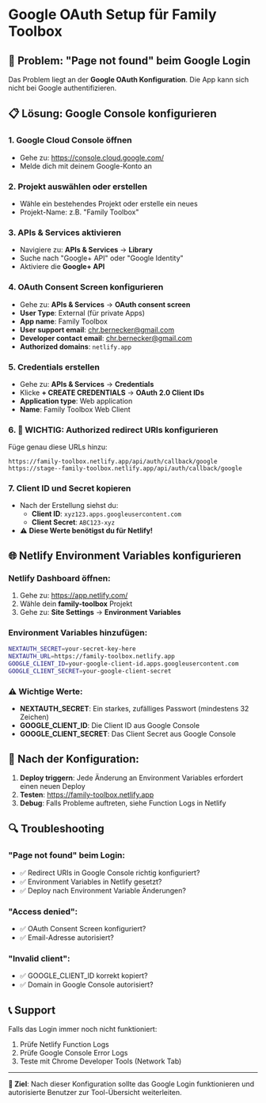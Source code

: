# Google OAuth Setup für Family Toolbox

## 🔧 **Problem**: "Page not found" beim Google Login

Das Problem liegt an der **Google OAuth Konfiguration**. Die App kann sich nicht bei Google authentifizieren.

## 📋 **Lösung: Google Console konfigurieren**

### 1. **Google Cloud Console öffnen**
- Gehe zu: https://console.cloud.google.com/
- Melde dich mit deinem Google-Konto an

### 2. **Projekt auswählen oder erstellen**
- Wähle ein bestehendes Projekt oder erstelle ein neues
- Projekt-Name: z.B. "Family Toolbox"

### 3. **APIs & Services aktivieren**
- Navigiere zu: **APIs & Services** → **Library**
- Suche nach "Google+ API" oder "Google Identity"
- Aktiviere die **Google+ API**

### 4. **OAuth Consent Screen konfigurieren**
- Gehe zu: **APIs & Services** → **OAuth consent screen**
- **User Type**: External (für private Apps)
- **App name**: Family Toolbox
- **User support email**: chr.bernecker@gmail.com
- **Developer contact email**: chr.bernecker@gmail.com
- **Authorized domains**: `netlify.app`

### 5. **Credentials erstellen**
- Gehe zu: **APIs & Services** → **Credentials**
- Klicke **+ CREATE CREDENTIALS** → **OAuth 2.0 Client IDs**
- **Application type**: Web application
- **Name**: Family Toolbox Web Client

### 6. **🚨 WICHTIG: Authorized redirect URIs konfigurieren**
Füge genau diese URLs hinzu:
```
https://family-toolbox.netlify.app/api/auth/callback/google
https://stage--family-toolbox.netlify.app/api/auth/callback/google
```

### 7. **Client ID und Secret kopieren**
- Nach der Erstellung siehst du:
  - **Client ID**: `xyz123.apps.googleusercontent.com`
  - **Client Secret**: `ABC123-xyz`
- ⚠️ **Diese Werte benötigst du für Netlify!**

## 🌐 **Netlify Environment Variables konfigurieren**

### Netlify Dashboard öffnen:
1. Gehe zu: https://app.netlify.com/
2. Wähle dein **family-toolbox** Projekt
3. Gehe zu: **Site Settings** → **Environment Variables**

### Environment Variables hinzufügen:
```bash
NEXTAUTH_SECRET=your-secret-key-here
NEXTAUTH_URL=https://family-toolbox.netlify.app
GOOGLE_CLIENT_ID=your-google-client-id.apps.googleusercontent.com
GOOGLE_CLIENT_SECRET=your-google-client-secret
```

### ⚠️ **Wichtige Werte:**
- **NEXTAUTH_SECRET**: Ein starkes, zufälliges Passwort (mindestens 32 Zeichen)
- **GOOGLE_CLIENT_ID**: Die Client ID aus Google Console
- **GOOGLE_CLIENT_SECRET**: Das Client Secret aus Google Console

## 🧪 **Nach der Konfiguration:**

1. **Deploy triggern**: Jede Änderung an Environment Variables erfordert einen neuen Deploy
2. **Testen**: https://family-toolbox.netlify.app
3. **Debug**: Falls Probleme auftreten, siehe Function Logs in Netlify

## 🔍 **Troubleshooting**

### "Page not found" beim Login:
- ✅ Redirect URIs in Google Console richtig konfiguriert?
- ✅ Environment Variables in Netlify gesetzt?
- ✅ Deploy nach Environment Variable Änderungen?

### "Access denied":
- ✅ OAuth Consent Screen konfiguriert?
- ✅ Email-Adresse autorisiert?

### "Invalid client":
- ✅ GOOGLE_CLIENT_ID korrekt kopiert?
- ✅ Domain in Google Console autorisiert?

## 📞 **Support**

Falls das Login immer noch nicht funktioniert:
1. Prüfe Netlify Function Logs
2. Prüfe Google Console Error Logs
3. Teste mit Chrome Developer Tools (Network Tab)

---

**🎯 Ziel**: Nach dieser Konfiguration sollte das Google Login funktionieren und autorisierte Benutzer zur Tool-Übersicht weiterleiten. 
